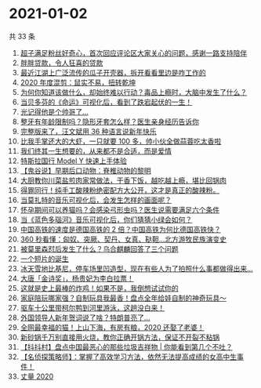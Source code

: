 # 2021-01-02

共 33 条

<!-- BEGIN ZHIHUVIDEO -->
<!-- 最后更新时间 Sat Jan 02 2021 23:08:08 GMT+0800 (CST) -->
1. [超子满足粉丝好奇心，首次回应评论区大家关心的问题，感谢一路支持陪伴](https://www.zhihu.com/zvideo/1328751561795805184)
1. [胖胖贷款，令人狂喜的贷款](https://www.zhihu.com/zvideo/1328473404006166528)
1. [最近江湖上广泛流传的瓜子开壳器，拆开看看里边是咋工作的](https://www.zhihu.com/zvideo/1328466444028112896)
1. [2020 年度混剪：鼠实不易，扭转乾坤](https://www.zhihu.com/zvideo/1328469665510203392)
1. [为何你知道该做什么，却始终难以行动？毒品上瘾时，大脑中发生了什么？](https://www.zhihu.com/zvideo/1328807527476514816)
1. [当贝多芬的《命运》可视化后，看到了跌宕起伏的一生！](https://www.zhihu.com/zvideo/1327246451882024960)
1. [光记得他是个帅哥了…](https://www.zhihu.com/zvideo/1326565697255129088)
1. [整牙有年龄限制吗？隐形牙套怎么样？医生亲身经历告诉你](https://www.zhihu.com/zvideo/1328656364643016704)
1. [完整版来了，汪文斌用 36 种语言说新年快乐](https://www.zhihu.com/zvideo/1328640829905780736)
1. [比我手掌还大的大虾，一只就要 100 多，帅小伙全做蒜蓉吃太香啦](https://www.zhihu.com/zvideo/1328730571602911232)
1. [我们终其一生想要的，从来都不是合适，而是爱情](https://www.zhihu.com/zvideo/1328651233133600768)
1. [特斯拉国行 Model Y 快速上手体验](https://www.zhihu.com/zvideo/1328701285164646400)
1. [【鬼谷说】早期后口动物：脊椎动物的黎明](https://www.zhihu.com/zvideo/1328654416044621824)
1. [大厨教你川菜盐煎肉家常做法，干香下饭，越吃越上瘾，堪比回锅肉](https://www.zhihu.com/zvideo/1328711060786573312)
1. [得罪同行！纯手工酸辣粉绝密配方大公开，这才是真正的酸辣粉。](https://www.zhihu.com/zvideo/1328383408821350400)
1. [当莫扎特的音乐可视化后，会发生怎样的画面呢？](https://www.zhihu.com/zvideo/1327235915975372800)
1. [怀孕期间可以养猫吗？会感染弓形虫吗？医生说需要满足六个条件](https://www.zhihu.com/zvideo/1328442612635262976)
1. [当《蓝色多瑙河》音乐可视化后，你们猜猜小绿会如何？](https://www.zhihu.com/zvideo/1327251103579410432)
1. [中国高铁的速度是德国高铁的 2 倍？中国高铁为何比德国高铁快？](https://www.zhihu.com/zvideo/1328017705530626048)
1. [360 秒看懂：匈奴、突厥、契丹、女真、鞑靼…北方游牧民族演变史](https://www.zhihu.com/zvideo/1328279914601480192)
1. [被莫里森怼后发生了什么？乌合麒麟回答了三个问题](https://www.zhihu.com/zvideo/1328481425675534336)
1. [一个短片的诞生](https://www.zhihu.com/zvideo/1328418478773559296)
1. [冰天雪地比基尼，停车场里凹造型，现在有些人为了拍照什么事都做得出来…](https://www.zhihu.com/zvideo/1328355678973784064)
1. [大唐「金诗奖」，杨贵妃为李白拉票！](https://www.zhihu.com/zvideo/1328456798169280512)
1. [这就是史上最棒的炸鸡！如果不是，我倒想试试你的](https://www.zhihu.com/zvideo/1328321139689717760)
1. [家庭陪玩哪家强？自制玩具我最香！盘点全年给娃自制的神奇玩具～](https://www.zhihu.com/zvideo/1327548721836302336)
1. [驱车十公里带柯尔鸭到河里游泳，这趟没白来！](https://www.zhihu.com/zvideo/1328411885667397632)
1. [外国领导人新年贺词说了啥？特朗普亮了…](https://www.zhihu.com/zvideo/1328323701835059200)
1. [全网最幸福的猫！上山下海，有房有粮，2020 还娶了老婆！](https://www.zhihu.com/zvideo/1328423683845607424)
1. [新砂锅千万别直接用火烧，教你正确开锅方法，保证不开裂不粘锅](https://www.zhihu.com/zvideo/1328358599186194432)
1. [【抖抖村】盘点中国最恶心的那些垃圾吉祥物 | 你能看到第几个不吐？](https://www.zhihu.com/zvideo/1327707986915962880)
1. [【名侦探策略师】：掌握了高效学习方法，依然无法提高成绩的女高中生事件！](https://www.zhihu.com/zvideo/1328109788526694400)
1. [丈量 2020](https://www.zhihu.com/zvideo/1328287726043508736)
<!-- END ZHIHUVIDEO -->
